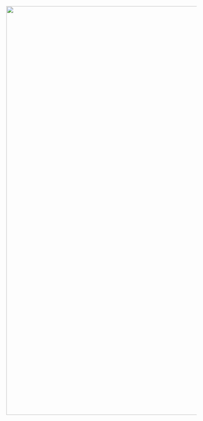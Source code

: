 <p align="center">
  <img width="1080" src="https://media.giphy.com/media/kkYbDLFmNvO4E/source.gif">
</p>

